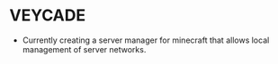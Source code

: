 # VEYCADE
- Currently creating a server manager for minecraft that allows local management of server networks.


